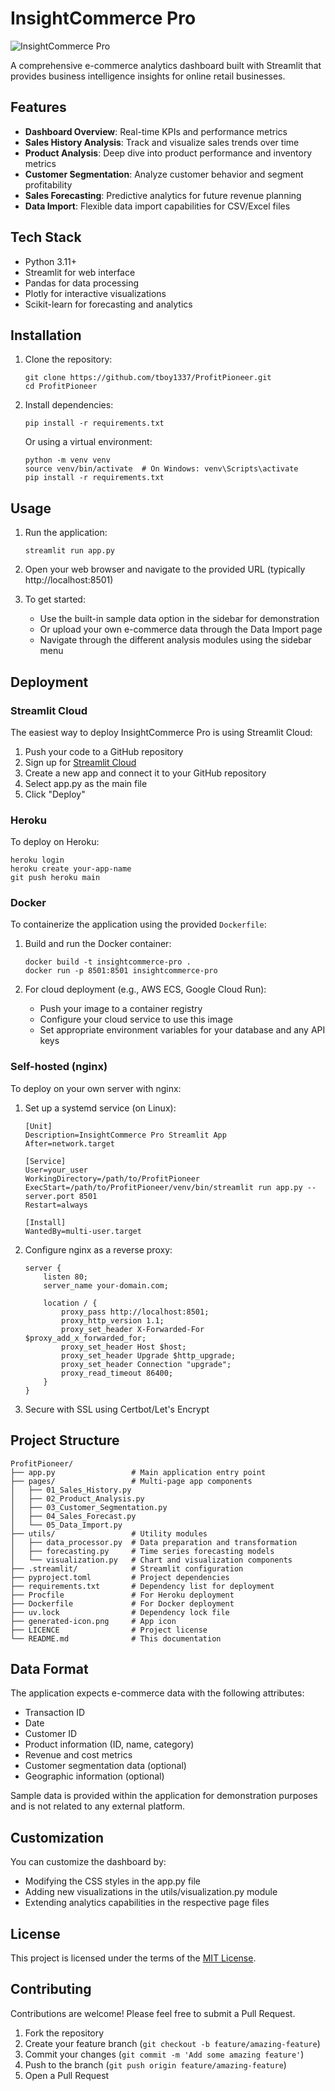 # InsightCommerce Pro

![InsightCommerce Pro](generated-icon.png)

A comprehensive e-commerce analytics dashboard built with Streamlit that provides business intelligence insights for online retail businesses.

## Features

- **Dashboard Overview**: Real-time KPIs and performance metrics
- **Sales History Analysis**: Track and visualize sales trends over time
- **Product Analysis**: Deep dive into product performance and inventory metrics
- **Customer Segmentation**: Analyze customer behavior and segment profitability
- **Sales Forecasting**: Predictive analytics for future revenue planning
- **Data Import**: Flexible data import capabilities for CSV/Excel files

## Tech Stack

- Python 3.11+
- Streamlit for web interface
- Pandas for data processing
- Plotly for interactive visualizations
- Scikit-learn for forecasting and analytics

## Installation

1. Clone the repository:
   ```
   git clone https://github.com/tboy1337/ProfitPioneer.git
   cd ProfitPioneer
   ```

2. Install dependencies:
   ```
   pip install -r requirements.txt
   ```
   
   Or using a virtual environment:
   ```
   python -m venv venv
   source venv/bin/activate  # On Windows: venv\Scripts\activate
   pip install -r requirements.txt
   ```

## Usage

1. Run the application:
   ```
   streamlit run app.py
   ```

2. Open your web browser and navigate to the provided URL (typically http://localhost:8501)

3. To get started:
   - Use the built-in sample data option in the sidebar for demonstration
   - Or upload your own e-commerce data through the Data Import page
   - Navigate through the different analysis modules using the sidebar menu

## Deployment

### Streamlit Cloud

The easiest way to deploy InsightCommerce Pro is using Streamlit Cloud:

1. Push your code to a GitHub repository
2. Sign up for [Streamlit Cloud](https://streamlit.io/cloud)
3. Create a new app and connect it to your GitHub repository
4. Select app.py as the main file
5. Click "Deploy"

### Heroku

To deploy on Heroku:
   ```
   heroku login
   heroku create your-app-name
   git push heroku main
   ```

### Docker

To containerize the application using the provided `Dockerfile`:

1. Build and run the Docker container:
   ```
   docker build -t insightcommerce-pro .
   docker run -p 8501:8501 insightcommerce-pro
   ```

2. For cloud deployment (e.g., AWS ECS, Google Cloud Run):
   - Push your image to a container registry
   - Configure your cloud service to use this image
   - Set appropriate environment variables for your database and any API keys

### Self-hosted (nginx)

To deploy on your own server with nginx:

1. Set up a systemd service (on Linux):
   ```
   [Unit]
   Description=InsightCommerce Pro Streamlit App
   After=network.target

   [Service]
   User=your_user
   WorkingDirectory=/path/to/ProfitPioneer
   ExecStart=/path/to/ProfitPioneer/venv/bin/streamlit run app.py --server.port 8501
   Restart=always

   [Install]
   WantedBy=multi-user.target
   ```

2. Configure nginx as a reverse proxy:
   ```
   server {
       listen 80;
       server_name your-domain.com;

       location / {
           proxy_pass http://localhost:8501;
           proxy_http_version 1.1;
           proxy_set_header X-Forwarded-For $proxy_add_x_forwarded_for;
           proxy_set_header Host $host;
           proxy_set_header Upgrade $http_upgrade;
           proxy_set_header Connection "upgrade";
           proxy_read_timeout 86400;
       }
   }
   ```

3. Secure with SSL using Certbot/Let's Encrypt

## Project Structure

```
ProfitPioneer/
├── app.py                 # Main application entry point
├── pages/                 # Multi-page app components
│   ├── 01_Sales_History.py
│   ├── 02_Product_Analysis.py
│   ├── 03_Customer_Segmentation.py
│   ├── 04_Sales_Forecast.py
│   └── 05_Data_Import.py
├── utils/                 # Utility modules
│   ├── data_processor.py  # Data preparation and transformation
│   ├── forecasting.py     # Time series forecasting models
│   └── visualization.py   # Chart and visualization components
├── .streamlit/            # Streamlit configuration
├── pyproject.toml         # Project dependencies
├── requirements.txt       # Dependency list for deployment
├── Procfile               # For Heroku deployment
├── Dockerfile             # For Docker deployment
├── uv.lock                # Dependency lock file
├── generated-icon.png     # App icon
├── LICENCE                # Project license
└── README.md              # This documentation
```

## Data Format

The application expects e-commerce data with the following attributes:
- Transaction ID
- Date
- Customer ID
- Product information (ID, name, category)
- Revenue and cost metrics
- Customer segmentation data (optional)
- Geographic information (optional)

Sample data is provided within the application for demonstration purposes and is not related to any external platform.

## Customization

You can customize the dashboard by:
- Modifying the CSS styles in the app.py file
- Adding new visualizations in the utils/visualization.py module
- Extending analytics capabilities in the respective page files

## License

This project is licensed under the terms of the [MIT License](LICENCE.txt).

## Contributing

Contributions are welcome! Please feel free to submit a Pull Request.

1. Fork the repository
2. Create your feature branch (`git checkout -b feature/amazing-feature`)
3. Commit your changes (`git commit -m 'Add some amazing feature'`)
4. Push to the branch (`git push origin feature/amazing-feature`)
5. Open a Pull Request 